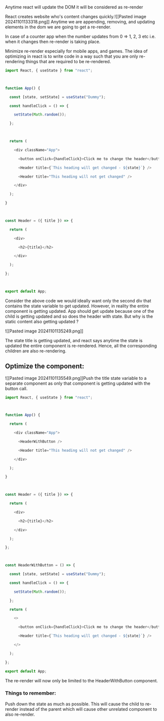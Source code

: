Anytime react will update the DOM it will be considered as re-render

React creates website who's content changes quickly.![[Pasted image 20241101133318.png]]
Anytime we are appending, removing, and updating elements in the dom we are going to get a re-render.


In case of a counter app when the number updates from 0 => 1, 2, 3 etc i.e. when it changes then re-render is taking place.

Minimize re-render especially for mobile apps, and games. The idea of optimizing in react is to write code in a way such that you are only re-rendering things that are required to be re-rendered.


```js
import React, { useState } from "react";

  

function App() {

  const [state, setState] = useState("Dummy");

  const handleClick = () => {

    setState(Math.random());

  };

  

  return (

    <div className="App">

      <button onClick={handleClick}>Click me to change the header</button>

      <Header title={`This heading will get changed - ${state}`} />

      <Header title="This heading will not get changed" />

    </div>

  );

}

  

const Header = ({ title }) => {

  return (

    <div>

      <h2>{title}</h2>

    </div>

  );

};

  

export default App;
```
Consider the above code we would ideally want only the second div that contains the state variable to get updated.
However, in reality the entire component is getting updated. App should get update because one of the child is getting updated and so does the header with state. But why is the static content also getting updated ?

![[Pasted image 20241101135249.png]]

The state title is getting updated, and react says anytime the state is updated the entire component is re-rendered. Hence, all the corresponding children are also re-rendering.



## Optimize the component: 
![[Pasted image 20241101135549.png]]Push the title state variable to a separate component as only that component is getting updated with the button call.

```jsx
import React, { useState } from "react";

  

function App() {

  return (

    <div className="App">

      <HeaderWithButton />

      <Header title="This heading will not get changed" />

    </div>

  );

}

  

const Header = ({ title }) => {

  return (

    <div>

      <h2>{title}</h2>

    </div>

  );

};

  

const HeaderWithButton = () => {

  const [state, setState] = useState("Dummy");

  const handleClick = () => {

    setState(Math.random());

  };

  return (

    <>

      <button onClick={handleClick}>Click me to change the header</button>

      <Header title={`This heading will get changed - ${state}`} />

    </>

  );

};

export default App;
```
The re-render will now only be limited to the HeaderWithButton component. 


### Things to remember:
Push down the state as much as possible. This will cause the child to re-render instead of the parent which will cause other unrelated component to also re-render. 